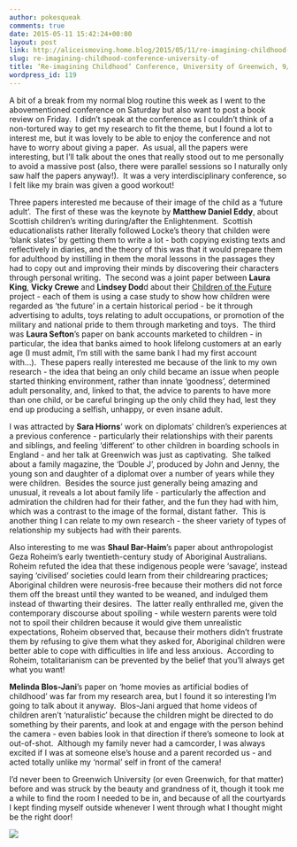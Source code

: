 ```yaml
---
author: pokesqueak
comments: true
date: 2015-05-11 15:42:24+00:00
layout: post
link: http://aliceismoving.home.blog/2015/05/11/re-imagining-childhood-conference-university-of/
slug: re-imagining-childhood-conference-university-of
title: ‘Re-imagining Childhood’ Conference, University of Greenwich, 9/5/15
wordpress_id: 119
---
```


A bit of a break from my normal blog routine this week as I went to the abovementioned conference on Saturday but also want to post a book review on Friday.  I didn’t speak at the conference as I couldn’t think of a non-tortured way to get my research to fit the theme, but I found a lot to interest me, but it was lovely to be able to enjoy the conference and not have to worry about giving a paper.  As usual, all the papers were interesting, but I’ll talk about the ones that really stood out to me personally to avoid a massive post (also, there were parallel sessions so I naturally only saw half the papers anyway!).  It was a very interdisciplinary conference, so I felt like my brain was given a good workout!  


Three papers interested me because of their image of the child as a ‘future adult’.  The first of these was the keynote by **Matthew Daniel Eddy**, about Scottish children’s writing during/after the Enlightenment.  Scottish educationalists rather literally followed Locke’s theory that childen were ‘blank slates’ by getting them to write a lot - both copying existing texts and reflectively in diaries, and the theory of this was that it would prepare them for adulthood by instilling in them the moral lessons in the passages they had to copy out and improving their minds by discovering their characters through personal writing.  The second was a joint paper between **Laura King**, **Vicky Crewe** and **Lindsey Dod**d about their [Children of the Future](http://www.childrenofthefuture.leeds.ac.uk) project - each of them is using a case study to show how children were regarded as ‘the future’ in a certain historical period - be it through advertising to adults, toys relating to adult occupations, or promotion of the military and national pride to them through marketing and toys.  The third was **Laura Sefton**’s paper on bank accounts marketed to children - in particular, the idea that banks aimed to hook lifelong customers at an early age (I must admit, I’m still with the same bank I had my first account with…).  These papers really interested me because of the link to my own research - the idea that being an only child became an issue when people started thinking environment, rather than innate ‘goodness’, determined adult personality, and, linked to that, the advice to parents to have more than one child, or be careful bringing up the only child they had, lest they end up producing a selfish, unhappy, or even insane adult.

I was attracted by **Sara Hiorns**’ work on diplomats’ children’s experiences at a previous conference - particularly their relationships with their parents and siblings, and feeling ‘different’ to other children in boarding schools in England - and her talk at Greenwich was just as captivating.  She talked about a family magazine, the ‘Double J’, produced by John and Jenny, the young son and daughter of a diplomat over a number of years while they were children.  Besides the source just generally being amazing and unusual, it reveals a lot about family life - particularly the affection and admiration the children had for their father, and the fun they had with him, which was a contrast to the image of the formal, distant father.  This is another thing I can relate to my own research - the sheer variety of types of relationship my subjects had with their parents.

Also interesting to me was **Shaul Bar-Haim**’s paper about anthropologist Geza Roheim’s early twentieth-century study of Aboriginal Australians.  Roheim refuted the idea that these indigenous people were ‘savage’, instead saying ‘civilised’ societies could learn from their childrearing practices; Aboriginal children were neurosis-free because their mothers did not force them off the breast until they wanted to be weaned, and indulged them instead of thwarting their desires.  The latter really enthralled me, given the contemporary discourse about spoiling - while western parents were told not to spoil their children because it would give them unrealistic expectations, Roheim observed that, because their mothers didn’t frustrate them by refusing to give them what they asked for, Aboriginal children were better able to cope with difficulties in life and less anxious.  According to Roheim, totalitarianism can be prevented by the belief that you’ll always get what you want!

**Melinda Blos-Jani**’s paper on ‘home movies as artificial bodies of childhood’ was far from my research area, but I found it so interesting I’m going to talk about it anyway.  Blos-Jani argued that home videos of children aren’t ‘naturalistic’ because the children might be directed to do something by their parents, and look at and engage with the person behind the camera - even babies look in that direction if there’s someone to look at out-of-shot.  Although my family never had a camcorder, I was always excited if I was at someone else’s house and a parent recorded us - and acted totally unlike my ‘normal’ self in front of the camera!

I’d never been to Greenwich University (or even Greenwich, for that matter) before and was struck by the beauty and grandness of it, though it took me a while to find the room I needed to be in, and because of all the courtyards I kept finding myself outside whenever I went through what I thought might be the right door!

![](https://66.media.tumblr.com/3f6f31c092800757abf14baa046fc8aa/tumblr_inline_no6zifXpTo1s70b7a_540.jpg)
